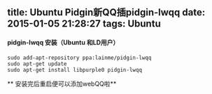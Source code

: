 title: Ubuntu Pidgin新QQ插pidgin-lwqq
date: 2015-01-05 21:28:27
tags: Ubuntu
---
#### pidgin-lwqq 安装（Ubuntu 和LD用户）

    sudo add-apt-repository ppa:lainme/pidgin-lwqq 
    sudo apt-get update 
    sudo apt-get install libpurple0 pidgin-lwqq
    
** 安装完后重启便可以添加webQQ啦**
